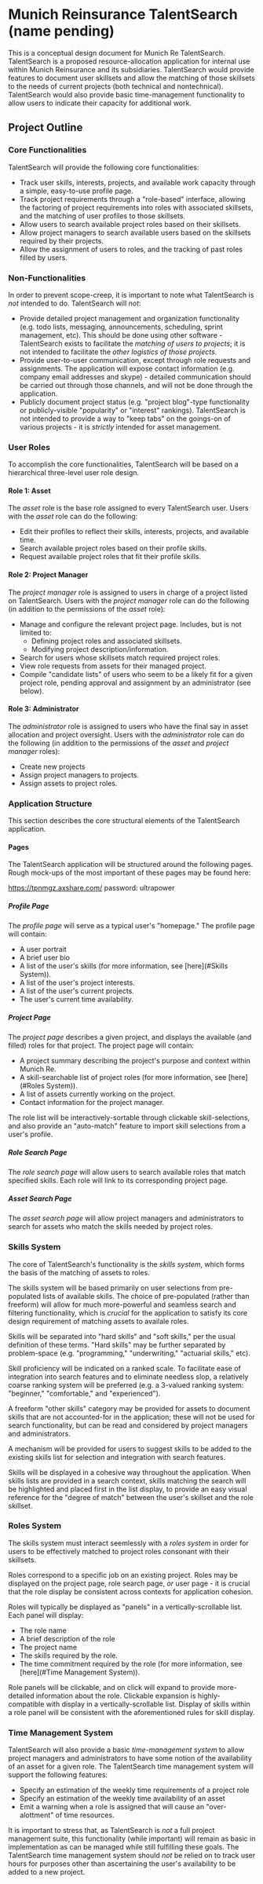 # Munich Reinsurance TalentSearch (name pending)

This is a conceptual design document for Munich Re TalentSearch.  TalentSearch is a proposed resource-allocation application for internal use within Munich Reinsurance and its subsidiaries.  TalentSearch would provide features to document user skillsets and allow the matching of those skillsets to the needs of current projects (both technical and nontechnical).  TalentSearch would also provide basic time-management functionality to allow users to indicate their capacity for additional work.

## Project Outline

### Core Functionalities
	
TalentSearch will provide the following core functionalities:

* Track user skills, interests, projects, and available work capacity through a simple, easy-to-use profile page.
* Track project requirements through a "role-based" interface, allowing the factoring of project requirements into roles with associated skillsets, and the matching of user profiles to those skillsets.
* Allow users to search available project roles based on their skillsets.
* Allow project managers to search available users based on the skillsets required by their projects.
* Allow the assignment of users to roles, and the tracking of past roles filled by users.

### Non-Functionalities

In order to prevent scope-creep, it is important to note what TalentSearch is *not* intended to do.  TalentSearch will *not*:

* Provide detailed project management and organization functionality (e.g. todo lists, messaging, announcements, scheduling, sprint management, etc).  This should be done using other software - TalentSearch exists to facilitate the *matching of users to projects*; it is not intended to facilitate the *other logistics of those projects*.
* Provide user-to-user communication, except through role requests and assignments.  The application will expose contact information (e.g. company email addresses and skype) - detailed communication should be carried out through those channels, and will not be done through the application.
* Publicly document project status (e.g. "project blog"-type functionality or publicly-visible "popularity" or "interest" rankings).  TalentSearch is not intended to provide a way to "keep tabs" on the goings-on of various projects - it is *strictly* intended for asset management.

### User Roles

To accomplish the core functionalities, TalentSearch will be based on a hierarchical three-level user role design.

#### Role 1: Asset

The *asset* role is the base role assigned to every TalentSearch user.  Users with the *asset* role can do the following:

* Edit their profiles to reflect their skills, interests, projects, and available time.
* Search available project roles based on their profile skills.
* Request available project roles that fit their profile skills.

#### Role 2: Project Manager

The *project manager* role is assigned to users in charge of a project listed on TalentSearch.  Users with the *project manager* role can do the following (in addition to the permissions of the *asset* role):

* Manage and configure the relevant project page.  Includes, but is not limited to:
    * Defining project roles and associated skillsets.
    * Modifying project description/information.
* Search for users whose skillsets match required project roles.
* View role requests from assets for their managed project.
* Compile "candidate lists" of users who seem to be a likely fit for a given project role, pending approval and assignment by an administrator (see below).

#### Role 3: Administrator

The *administrator* role is assigned to users who have the final say in asset allocation and project oversight.  Users with the *administrator* role can do the following (in addition to the permissions of the *asset* and *project manager* roles):

* Create new projects
* Assign project managers to projects.
* Assign assets to project roles.

### Application Structure

This section describes the core structural elements of the TalentSearch application.

#### Pages

The TalentSearch application will be structured around the following pages.  Rough mock-ups of the most important of these pages may be found here:

https://tpnmgz.axshare.com/
password: ultrapower

##### Profile Page

The *profile page* will serve as a typical user's "homepage."  The profile page will contain:

* A user portrait
* A brief user bio
* A list of the user's skills (for more information, see [here](#Skills System)).
* A list of the user's project interests.
* A list of the user's current projects.
* The user's current time availability.

##### Project Page

The *project page* describes a given project, and displays the available (and filled) roles for that project.  The project page will contain:

* A project summary describing the project's purpose and context within Munich Re.
* A skill-searchable list of project roles (for more information, see [here](#Roles System)).
* A list of assets currently working on the project.
* Contact information for the project manager.

The role list will be interactively-sortable through clickable skill-selections, and also provide an "auto-match" feature to import skill selections from a user's profile.

##### Role Search Page

The *role search page* will allow users to search available roles that match specified skills.  Each role will link to its corresponding project page.

##### Asset Search Page

The *asset search page* will allow project managers and administrators to search for assets who match the skills needed by project roles.

### Skills System

The core of TalentSearch's functionality is the *skills system*, which forms the basis of the matching of assets to roles.

The skills system will be based primarily on user selections from pre-populated lists of available skills.  The choice of pre-populated (rather than freeform) will allow for much more-powerful and seamless search and filtering functionality, which is *crucial* for the application to satisfy its core design requirement of matching assets to availale roles.

Skills will be separated into "hard skills" and "soft skills," per the usual definition of these terms.  "Hard skills" may be further separated by problem-space (e.g. "programming," "underwriting," "actuarial skills," etc).

Skill proficiency will be indicated on a ranked scale.  To facilitate ease of integration into search features and to eliminate needless slop, a relatively coarse ranking system will be preferred (e.g. a 3-valued ranking system: "beginner," "comfortable," and "experienced").

A freeform "other skills" category may be provided for assets to document skills that are not accounted-for in the application; these will not be used for search functionality, but can be read and considered by project managers and administrators.

A mechanism will be provided for users to suggest skills to be added to the existing skills list for selection and integration with search features.

Skills will be displayed in a cohesive way throughout the application.  When skills lists are provided in a search context, skills matching the search will be highlighted and placed first in the list display, to provide an easy visual reference for the "degree of match" between the user's skillset and the role skillset.

### Roles System

The skills system must interact seemlessly with a *roles system* in order for users to be effectively matched to project roles consonant with their skillsets.

Roles correspond to a specific job on an existing project.  Roles may be displayed on the project page, role search page, *or* user page - it is crucial that the role display be consistent across contexts for application cohesion.

Roles will typically be displayed as "panels" in a vertically-scrollable list.  Each panel will display:

* The role name
* A brief description of the role
* The project name
* The skills required by the role.
* The time commitment required by the role (for more information, see [here](#Time Management System)).

Role panels will be clickable, and on click will expand to provide more-detailed information about the role.  Clickable expansion is highly-compatible with display in a vertically-scrollable list.  Display of skills within a role panel will be consistent with the aforementioned rules for skill display.

### Time Management System

TalentSearch will also provide a basic *time-management system* to allow project managers and administrators to have some notion of the availability of an asset for a given role.  The TalentSearch time management system will support the following features:

* Specify an estimation of the weekly time requirements of a project role
* Specify an estimation of the weekly time availability of an asset
* Emit a warning when a role is assigned that will cause an "over-alottment" of time resources.

It is important to stress that, as TalentSearch is *not* a full project management suite, this functionality (while important) will remain as basic in implementation as can be managed while still fulfilling these goals.  The TalentSearch time management system should *not* be relied on to track user hours for purposes other than ascertaining the user's availability to be added to a new project.
